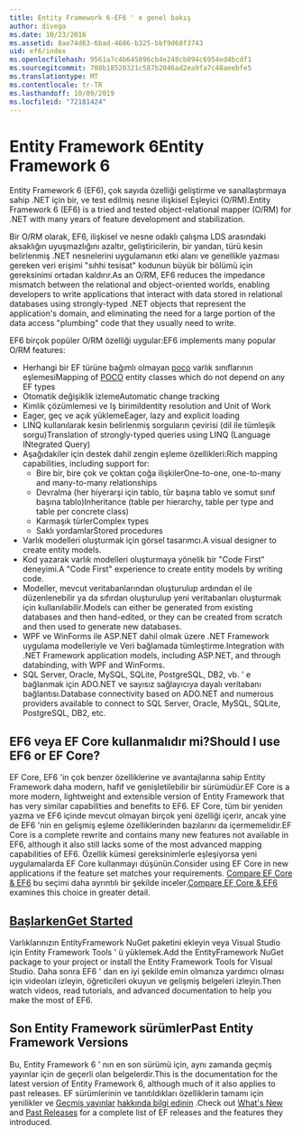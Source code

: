 ```yaml
---
title: Entity Framework 6-EF6 ' e genel bakış
author: divega
ms.date: 10/23/2016
ms.assetid: 8ae74d63-6bad-4686-b325-bbf9d68f3743
uid: ef6/index
ms.openlocfilehash: 9561a7c4b645896cb4e248cb094c6954ed4bcdf1
ms.sourcegitcommit: 708b18520321c587b2046ad2ea9fa7c48aeebfe5
ms.translationtype: MT
ms.contentlocale: tr-TR
ms.lasthandoff: 10/09/2019
ms.locfileid: "72181424"
---
```

# <a name="entity-framework-6"></a><span data-ttu-id="4d3e3-102">Entity Framework 6</span><span class="sxs-lookup"><span data-stu-id="4d3e3-102">Entity Framework 6</span></span>
<span data-ttu-id="4d3e3-103">Entity Framework 6 (EF6), çok sayıda özelliği geliştirme ve sanallaştırmaya sahip .NET için bir, ve test edilmiş nesne ilişkisel Eşleyici (O/RM).</span><span class="sxs-lookup"><span data-stu-id="4d3e3-103">Entity Framework 6 (EF6) is a tried and tested object-relational mapper (O/RM) for .NET with many years of feature development and stabilization.</span></span>

<span data-ttu-id="4d3e3-104">Bir O/RM olarak, EF6, ilişkisel ve nesne odaklı çalışma LDS arasındaki aksaklığın uyuşmazlığını azaltır, geliştiricilerin, bir yandan, türü kesin belirlenmiş .NET nesnelerini uygulamanın etki alanı ve genellikle yazması gereken veri erişimi "sıhhi tesisat" kodunun büyük bir bölümü için gereksinimi ortadan kaldırır.</span><span class="sxs-lookup"><span data-stu-id="4d3e3-104">As an O/RM, EF6 reduces the impedance mismatch between the relational and object-oriented worlds, enabling developers to write applications that interact with data stored in relational databases using strongly-typed .NET objects that represent the application's domain, and eliminating the need for a large portion of the data access "plumbing" code that they usually need to write.</span></span>

<span data-ttu-id="4d3e3-105">EF6 birçok popüler O/RM özelliği uygular:</span><span class="sxs-lookup"><span data-stu-id="4d3e3-105">EF6 implements many popular O/RM features:</span></span>
- <span data-ttu-id="4d3e3-106">Herhangi bir EF türüne bağımlı olmayan [poco](~/ef6/resources/glossary.md#poco) varlık sınıflarının eşlemesi</span><span class="sxs-lookup"><span data-stu-id="4d3e3-106">Mapping of [POCO](~/ef6/resources/glossary.md#poco) entity classes which do not depend on any EF types</span></span>
- <span data-ttu-id="4d3e3-107">Otomatik değişiklik izleme</span><span class="sxs-lookup"><span data-stu-id="4d3e3-107">Automatic change tracking</span></span>
- <span data-ttu-id="4d3e3-108">Kimlik çözümlemesi ve Iş birimi</span><span class="sxs-lookup"><span data-stu-id="4d3e3-108">Identity resolution and Unit of Work</span></span>
- <span data-ttu-id="4d3e3-109">Eager, geç ve açık yükleme</span><span class="sxs-lookup"><span data-stu-id="4d3e3-109">Eager, lazy and explicit loading</span></span>
- <span data-ttu-id="4d3e3-110">LINQ kullanılarak kesin belirlenmiş sorguların çevirisi (dil ile tümleşik sorgu)</span><span class="sxs-lookup"><span data-stu-id="4d3e3-110">Translation of strongly-typed queries using LINQ (Language INtegrated Query)</span></span>
- <span data-ttu-id="4d3e3-111">Aşağıdakiler için destek dahil zengin eşleme özellikleri:</span><span class="sxs-lookup"><span data-stu-id="4d3e3-111">Rich mapping capabilities, including support for:</span></span>
  - <span data-ttu-id="4d3e3-112">Bire bir, bire çok ve çoktan çoğa ilişkiler</span><span class="sxs-lookup"><span data-stu-id="4d3e3-112">One-to-one, one-to-many and many-to-many relationships</span></span>
  - <span data-ttu-id="4d3e3-113">Devralma (her hiyerarşi için tablo, tür başına tablo ve somut sınıf başına tablo)</span><span class="sxs-lookup"><span data-stu-id="4d3e3-113">Inheritance (table per hierarchy, table per type and table per concrete class)</span></span>
  - <span data-ttu-id="4d3e3-114">Karmaşık türler</span><span class="sxs-lookup"><span data-stu-id="4d3e3-114">Complex types</span></span>
  - <span data-ttu-id="4d3e3-115">Saklı yordamlar</span><span class="sxs-lookup"><span data-stu-id="4d3e3-115">Stored procedures</span></span>
- <span data-ttu-id="4d3e3-116">Varlık modelleri oluşturmak için görsel tasarımcı.</span><span class="sxs-lookup"><span data-stu-id="4d3e3-116">A visual designer to create entity models.</span></span>
- <span data-ttu-id="4d3e3-117">Kod yazarak varlık modelleri oluşturmaya yönelik bir "Code First" deneyimi.</span><span class="sxs-lookup"><span data-stu-id="4d3e3-117">A "Code First" experience to create entity models by writing code.</span></span>
- <span data-ttu-id="4d3e3-118">Modeller, mevcut veritabanlarından oluşturulup ardından el ile düzenlenebilir ya da sıfırdan oluşturulup yeni veritabanları oluşturmak için kullanılabilir.</span><span class="sxs-lookup"><span data-stu-id="4d3e3-118">Models can either be generated from existing databases and then hand-edited, or they can be created from scratch and then used to generate new databases.</span></span>
- <span data-ttu-id="4d3e3-119">WPF ve WinForms ile ASP.NET dahil olmak üzere .NET Framework uygulama modelleriyle ve Veri bağlamada tümleştirme.</span><span class="sxs-lookup"><span data-stu-id="4d3e3-119">Integration with .NET Framework application models, including ASP.NET, and through databinding, with WPF and WinForms.</span></span>
- <span data-ttu-id="4d3e3-120">SQL Server, Oracle, MySQL, SQLite, PostgreSQL, DB2, vb. ' e bağlanmak için ADO.NET ve sayısız sağlayıcıya dayalı veritabanı bağlantısı.</span><span class="sxs-lookup"><span data-stu-id="4d3e3-120">Database connectivity based on ADO.NET and numerous providers available to connect to SQL Server, Oracle, MySQL, SQLite, PostgreSQL, DB2, etc.</span></span>

## <a name="should-i-use-ef6-or-ef-core"></a><span data-ttu-id="4d3e3-121">EF6 veya EF Core kullanmalıdır mi?</span><span class="sxs-lookup"><span data-stu-id="4d3e3-121">Should I use EF6 or EF Core?</span></span>

<span data-ttu-id="4d3e3-122">EF Core, EF6 'in çok benzer özelliklerine ve avantajlarına sahip Entity Framework daha modern, hafif ve genişletilebilir bir sürümüdür.</span><span class="sxs-lookup"><span data-stu-id="4d3e3-122">EF Core is a more modern, lightweight and extensible version of Entity Framework that has very similar capabilities and benefits to EF6.</span></span>
<span data-ttu-id="4d3e3-123">EF Core, tüm bir yeniden yazma ve EF6 içinde mevcut olmayan birçok yeni özelliği içerir, ancak yine de EF6 'nin en gelişmiş eşleme özelliklerinden bazılarını da içermemelidir.</span><span class="sxs-lookup"><span data-stu-id="4d3e3-123">EF Core is a complete rewrite and contains many new features not available in EF6, although it also still lacks some of the most advanced mapping capabilities of EF6.</span></span>
<span data-ttu-id="4d3e3-124">Özellik kümesi gereksinimlerle eşleşiyorsa yeni uygulamalarda EF Core kullanmayı düşünün.</span><span class="sxs-lookup"><span data-stu-id="4d3e3-124">Consider using EF Core in new applications if the feature set matches your requirements.</span></span>
<span data-ttu-id="4d3e3-125">[Compare EF Core &AMP; EF6](xref:efcore-and-ef6/index) bu seçimi daha ayrıntılı bir şekilde inceler.</span><span class="sxs-lookup"><span data-stu-id="4d3e3-125">[Compare EF Core & EF6](xref:efcore-and-ef6/index) examines this choice in greater detail.</span></span>

## <a name="get-startedef6get-startedmd"></a>[<span data-ttu-id="4d3e3-126">Başlarken</span><span class="sxs-lookup"><span data-stu-id="4d3e3-126">Get Started</span></span>](~/ef6/get-started.md)

<span data-ttu-id="4d3e3-127">Varlıklarınızın EntityFramework NuGet paketini ekleyin veya Visual Studio için Entity Framework Tools ' ü yüklemek.</span><span class="sxs-lookup"><span data-stu-id="4d3e3-127">Add the EntityFramework NuGet package to your project or install the Entity Framework Tools for Visual Studio.</span></span> <span data-ttu-id="4d3e3-128">Daha sonra EF6 ' dan en iyi şekilde emin olmanıza yardımcı olması için videoları izleyin, öğreticileri okuyun ve gelişmiş belgeleri izleyin.</span><span class="sxs-lookup"><span data-stu-id="4d3e3-128">Then watch videos, read tutorials, and advanced documentation to help you make the most of EF6.</span></span>

## <a name="past-entity-framework-versions"></a><span data-ttu-id="4d3e3-129">Son Entity Framework sürümler</span><span class="sxs-lookup"><span data-stu-id="4d3e3-129">Past Entity Framework Versions</span></span>

<span data-ttu-id="4d3e3-130">Bu, Entity Framework 6 ' nın en son sürümü için, aynı zamanda geçmiş yayınlar için de geçerli olan belgelerdir.</span><span class="sxs-lookup"><span data-stu-id="4d3e3-130">This is the documentation for the latest version of Entity Framework 6, although much of it also applies to past releases.</span></span>
<span data-ttu-id="4d3e3-131">EF sürümlerinin ve tanıtıldıkları özelliklerin tamamı için yenilikler ve [Geçmiş yayınlar](~/ef6/what-is-new/past-releases.md) [hakkında bilgi edinin](~/ef6/what-is-new/index.md) .</span><span class="sxs-lookup"><span data-stu-id="4d3e3-131">Check out [What's New](~/ef6/what-is-new/index.md) and [Past Releases](~/ef6/what-is-new/past-releases.md) for a complete list of EF releases and the features they introduced.</span></span>
